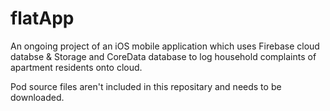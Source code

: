 # flatApp

An ongoing project of an iOS mobile application which uses Firebase cloud databse & Storage and CoreData database to log household complaints of apartment residents onto cloud.

Pod source files aren't included in this repositary and needs to be downloaded.
